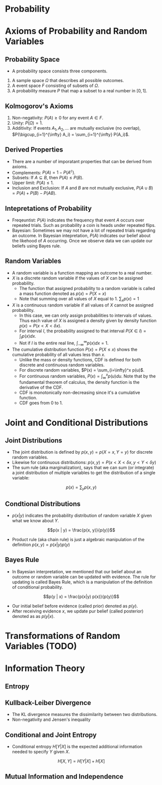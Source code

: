 Probability
=============
# Axioms of Probability and Random Variables
## Probability Space 
* A probability space consists three components. 
1. A sample space $\Omega$ that describes all possible outcomes.
2. A event space $F$ consisting of subsets of $\Omega$.
3. A probability measure $P$ that map a subset to a real number in $[0, 1]$.

## Kolmogorov's Axioms
1. Non-negativity: $P(A) \ge 0$ for any event $A \in F$.
2. Unity: $P(\Omega) = 1$.
3. Additivity: If events $A_1, A_2, ...$ are mutually exclusive (no overlap), $P(\bigcup_{i=1}^{\infty} A_i) = \sum_{i=1}^{\infty} P(A_i)$.

## Derived Properties
* There are a number of imporatant properties that can be derived from axioms. 
* Complements: $P(A) = 1 - P(A^c)$. 
* Subsets: If $A \subseteq B$, then $P(A) \le P(B)$. 
* Upper limit: $P(A) \le 1$.
* Inclusion and Exclusion: If $A$ and $B$ are not mutually exclusive, $P(A \cup B) = P(A) + P(B) - P(AB)$.

## Intepretations of Probability
* Freqeuntist: $P(A)$ indicates the frequency that event $A$ occurs over repeated trials. Such as probability a coin is heads under repeated flips. 
* Bayesian: Sometimes we may not have a lot of repeated trials regarding an outcome. In Bayesian intepretation, $P(A)$ indicates our belief about the likehood of $A$ occurring. Once we observe data we can update our beliefs using Bayes rule. 

## Random Variables 
* A random variable is a function mapping an outcome to a real number.
* $X$ is a discrete random variable if the values of $X$ can be assigned probability.
  * The function that assigned probability to a random variable is called a mass function denoted as $p(x) = P(X=x)$
  * Note that summing over all values of $X$ equal to $1$. $\sum_x p(x) = 1$
* $X$ is a continuous random variable if all values of $X$ cannot be assigned probability.
  * In this case, we can only assign probabilities to intervals of values. Thus each value of $X$ is assigned a density given by density function $p(x) = P(x < X < \delta x)$.
  * For interval $I$, the probability assigned to that interval $P(X \in I) = \int_I p(x) dx$.
  * Not if $I$ is the entire real line, $\int_{-\infty}^{\infty} p(x) dx = 1$.
* The cumulative distribution function $P(x) = P(X \le x)$ shows the cumulative probability of all values less than $x$.
  * Unlike the mass or density functions, CDF is defined for both discrete and continuous random variables.
  * For discrete random variables, $P(x) = \sum_{i=\infty}^x p(u)$. 
  * For continuous random variables, $P(x) = \int_{\infty}^x p(u) du$. Note that by the fundamental theorem of calculus, the density function is the derivative of the CDF.
  * CDF is monotonically non-decreasing since it's a cumulative function.
  * CDF goes from $0$ to $1$.

# Joint and Conditional Distributions
## Joint Distributions
* The joint distribution is defined by $p(x, y) = p(X=x, Y=y)$ for discrete random variables.
* Likewise for continuous distributions: $p(x, y) = P(x < X < \delta x, y < Y < \delta y)$
* The sum rule (aka marginalization), says that we can sum (or integrate) a joint distribution of multiple variables to get the distribution of a single variable:
```math
p(x) = \sum_y p(x, y)
```

## Condtional Distributions
* $p(x | y)$ indicates the probability distribution of random variable $X$ given what we know about $Y$. 
```math
p(x | y) = \frac{p(x, y)}{p(y)}
```
* Product rule (aka chain rule) is just a algebraic manipulation of the definition $p(x, y) = p(x | y) p(y)$

## Bayes Rule
* In Bayesian interpretation, we mentioned that our belief about an outcome or random variable can be updated with evidence. The rule for updating is called Bayes Rule, which is a manipulation of the definition of conditional probability.
```math
p(y | x) = \frac{p(x|y) p(x)}{p(y)}
```
* Our initial belief before evidence (called prior) denoted as $p(y)$.
* After receiving evidence $x$, we update pur belief (called posterior) denoted as as $p(y | x)$.   

# Transformations of Random Variables (TODO)

# Information Theory
## Entropy
## Kullback-Leiber Divergence
* The KL divergence measures the dissimilarity between two distributions. 
* Non-negativity and Jensen's inequality
## Conditional and Joint Entropy
* Conditional entropy $H[Y|X]$ is the expected additional information needed to specify $Y$ given $X$. 
```math
H[X, Y] = H[Y | X] + H[X] 
```
## Mutual Information and Independence



